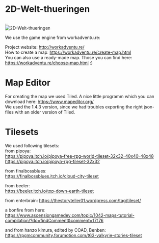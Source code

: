 # 2D-Welt-thueringen
..  
![2D-Welt-thueringen](https://raw.githubusercontent.com/die3ungleichen/2D-Welt-thueringen/main/screenshots/Bildschirmfoto%20vom%202021-01-28%2005-13-03.png)

We use the game engine from workadventu.re:  

Project website: http://workadventu.re/  
How to create a map: https://workadventu.re/create-map.html  
You can also use a ready-made map. Those you can find here: https://workadventu.re/choose-map.html :)

# Map Editor
For creating the map we used Tiled. A nice little programm which you can download here: https://www.mapeditor.org/  
We used the 1.4.3 version, since we had troubles exporting the right json-files with an older version of Tiled.


# Tilesets
We used following tilesets:   
from pipoya:  
https://pipoya.itch.io/pipoya-free-rpg-world-tileset-32x32-40x40-48x48  
https://pipoya.itch.io/pipoya-rpg-tileset-32x32  

from finalbossblues:  
https://finalbossblues.itch.io/cloud-city-tileset  

from beeler:  
https://beeler.itch.io/top-down-earth-tileset

from enterbrain:
https://thestoryteller01.wordpress.com/tag/tileset/

a bonfire from here:  
https://www.ascensiongamedev.com/topic/1042-maps-tutorial-compilation/?do=findComment&comment=17176

and from hanzo kimura, edited by COAD, Benben:  
https://rpgmcommunity.forumotion.com/t63-valkyrie-stories-tileset
